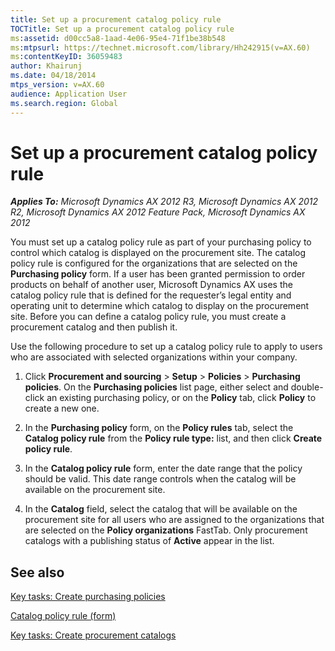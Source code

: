 ```yaml
---
title: Set up a procurement catalog policy rule
TOCTitle: Set up a procurement catalog policy rule
ms:assetid: d00cc5a8-1aad-4e06-95e4-71f1be38b548
ms:mtpsurl: https://technet.microsoft.com/library/Hh242915(v=AX.60)
ms:contentKeyID: 36059483
author: Khairunj
ms.date: 04/18/2014
mtps_version: v=AX.60
audience: Application User
ms.search.region: Global
---
```


# Set up a procurement catalog policy rule 


_**Applies To:** Microsoft Dynamics AX 2012 R3, Microsoft Dynamics AX 2012 R2, Microsoft Dynamics AX 2012 Feature Pack, Microsoft Dynamics AX 2012_

You must set up a catalog policy rule as part of your purchasing policy to control which catalog is displayed on the procurement site. The catalog policy rule is configured for the organizations that are selected on the **Purchasing policy** form. If a user has been granted permission to order products on behalf of another user, Microsoft Dynamics AX uses the catalog policy rule that is defined for the requester’s legal entity and operating unit to determine which catalog to display on the procurement site. Before you can define a catalog policy rule, you must create a procurement catalog and then publish it.

Use the following procedure to set up a catalog policy rule to apply to users who are associated with selected organizations within your company.

1.  Click **Procurement and sourcing** \> **Setup** \> **Policies** \> **Purchasing policies**. On the **Purchasing policies** list page, either select and double-click an existing purchasing policy, or on the **Policy** tab, click **Policy** to create a new one.

2.  In the **Purchasing policy** form, on the **Policy rules** tab, select the **Catalog policy rule** from the **Policy rule type:** list, and then click **Create policy rule**.

3.  In the **Catalog policy rule** form, enter the date range that the policy should be valid. This date range controls when the catalog will be available on the procurement site.

4.  In the **Catalog** field, select the catalog that will be available on the procurement site for all users who are assigned to the organizations that are selected on the **Policy organizations** FastTab. Only procurement catalogs with a publishing status of **Active** appear in the list.

## See also

[Key tasks: Create purchasing policies](key-tasks-create-purchasing-policies.md)

[Catalog policy rule (form)](https://technet.microsoft.com/library/hh242247\(v=ax.60\))

[Key tasks: Create procurement catalogs](key-tasks-create-procurement-catalogs.md)

  


